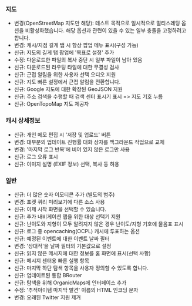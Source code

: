 ### 지도
- 변경(OpenStreetMap 지도만 해당): 테스트 목적으로 일시적으로 멀티스레딩 옵션을 비활성화했습니다. 해당 옵션과 관련이 있을 수 있는 일부 충돌을 고정하려고 합니다.
- 변경: 캐시/지점 길게 탭 시 항상 팝업 메뉴 표시(구성 가능)
- 신규: 지도의 길게 탭 팝업에 '목표로 설정' 추가
- 수정: 다운로드한 파일의 복사 중단 시 일부 파일이 남아 있음
- 신규: 다운로드된 라우팅 타일에 대한 무결성 검사
- 신규: 근접 알림을 위한 사용자 선택 오디오 지원
- 신규: 지도 빠른 설정에서 근접 알림을 전환합니다.
- 신규: Google 지도에 대한 확장된 GeoJSON 지원
- 신규: 주소 검색을 수행할 때 검색 센터 표시기 표시 => 지도 기호 누름
- 신규: OpenTopoMap 지도 제공자

### 캐시 상세정보
- 신규: 개인 메모 편집 시 '저장 및 업로드' 버튼
- 변경: 대부분의 업데이트 진행률 대화 상자를 백그라운드 작업으로 교체
- 변경: '마지막 로그 반복'에 비어 있지 않은 로그만 사용
- 신규: 로그 오류 표시
- 신규: 이미지 설명 (EXIF 정보) 선택, 복사 등 허용

### 일반
- 신규: 더 많은 숫자 이모티콘 추가 (별도의 범주)
- 변경: 포켓 쿼리 미리보기에 다른 소스 사용
- 신규: 이제 시작 화면을 선택할 수 있습니다.
- 신규: 추가 내비게이션 앱을 위한 대상 선택기 지원
- 신규: 난이도와 지형이 모두 알려지지 않은 경우 난이도/지형 기호에 물음표 표시
- 신규: 로그 중 opencaching(OCPL) 캐시에 투표하는 옵션
- 신규: 예정된 이벤트에 대한 이벤트 날짜 필터
- 변경: '상대적'을 날짜 필터의 기본값으로 설정
- 신규: 읽지 않은 메시지에 대한 정보를 홈 화면에 표시(선택 사항)
- 신규: 메시지 센터용 빠른 실행 항목
- 신규: 마지막 하단 탐색 항목을 사용자 정의할 수 있도록 합니다.
- 신규: 업데이트된 통합 BRouter
- 신규: 탐색을 위해 OrganicMaps에 인터페이스 추가
- 수정: '추적아이템 마지막 발견' 이름의 HTML 인코딩 문자
- 변경: 오래된 Twitter 지원 제거
